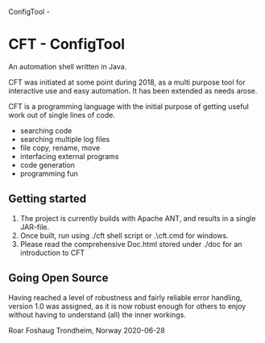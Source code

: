 ConfigTool - 

# CFT - ConfigTool

An automation shell written in Java.

CFT was initiated at some point during 2018, as a multi purpose tool for 
interactive use and easy automation. It has been extended as needs arose. 

CFT is a programming language with the initial purpose of getting useful work
out of single lines of code.

- searching code
- searching multiple log files
- file copy, rename, move
- interfacing external programs
- code generation 
- programming fun

## Getting started

1. The project is currently builds with Apache ANT, and results in a single JAR-file.
2. Once built, run using ./cft shell script or .\cft.cmd for windows.
3. Please read the comprehensive Doc.html stored under ./doc for an introduction to CFT

## Going Open Source

Having reached a level of robustness and fairly reliable error handling, 
version 1.0 was assigned, as it is now robust enough for others to enjoy
without having to understand (all) the inner workings.


Roar Foshaug
Trondheim, Norway
2020-06-28

